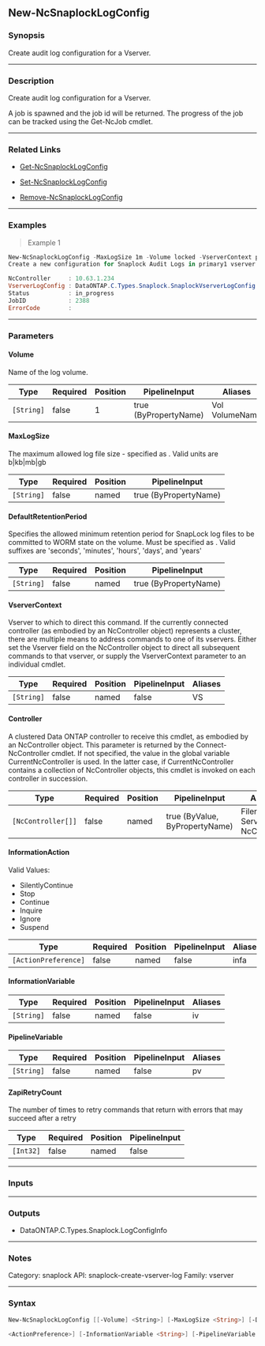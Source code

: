 New-NcSnaplockLogConfig
-----------------------

### Synopsis
Create audit log configuration for a Vserver.

---

### Description

Create audit log configuration for a Vserver.

A job is spawned and the job id  will be returned. The progress of the job can be tracked using the Get-NcJob cmdlet.

---

### Related Links
* [Get-NcSnaplockLogConfig](Get-NcSnaplockLogConfig)

* [Set-NcSnaplockLogConfig](Set-NcSnaplockLogConfig)

* [Remove-NcSnaplockLogConfig](Remove-NcSnaplockLogConfig)

---

### Examples
> Example 1

```PowerShell
New-NcSnaplockLogConfig -MaxLogSize 1m -Volume locked -VserverContext primary1 | FL
Create a new configuration for Snaplock Audit Logs in primary1 vserver

NcController     : 10.63.1.234
VserverLogConfig : DataONTAP.C.Types.Snaplock.SnaplockVserverLogConfig
Status           : in_progress
JobID            : 2388
ErrorCode        :

```

---

### Parameters
#### **Volume**
Name of the log volume.

|Type      |Required|Position|PipelineInput        |Aliases           |
|----------|--------|--------|---------------------|------------------|
|`[String]`|false   |1       |true (ByPropertyName)|Vol<br/>VolumeName|

#### **MaxLogSize**
The maximum allowed log file size - specified as <number><units>. Valid units are b|kb|mb|gb

|Type      |Required|Position|PipelineInput        |
|----------|--------|--------|---------------------|
|`[String]`|false   |named   |true (ByPropertyName)|

#### **DefaultRetentionPeriod**
Specifies the allowed minimum retention period for SnapLock log files to be committed to WORM state on the volume. Must be specified as <number><suffix>. Valid suffixes are 'seconds', 'minutes', 'hours', 'days', and 'years'

|Type      |Required|Position|PipelineInput        |
|----------|--------|--------|---------------------|
|`[String]`|false   |named   |true (ByPropertyName)|

#### **VserverContext**
Vserver to which to direct this command.  If the currently connected controller (as embodied by an NcController object) represents a cluster, there are multiple means to address commands to one of its vservers.  Either set the Vserver field on the NcController object to direct all subsequent commands to that vserver, or supply the VserverContext parameter to an individual cmdlet.

|Type      |Required|Position|PipelineInput|Aliases|
|----------|--------|--------|-------------|-------|
|`[String]`|false   |named   |false        |VS     |

#### **Controller**
A clustered Data ONTAP controller to receive this cmdlet, as embodied by an NcController object.  This parameter is returned by the Connect-NcController cmdlet.  If not specified, the value in the global variable CurrentNcController is used.  In the latter case, if CurrentNcController contains a collection of NcController objects, this cmdlet is invoked on each controller in succession.

|Type              |Required|Position|PipelineInput                 |Aliases                          |
|------------------|--------|--------|------------------------------|---------------------------------|
|`[NcController[]]`|false   |named   |true (ByValue, ByPropertyName)|Filer<br/>Server<br/>NcController|

#### **InformationAction**

Valid Values:

* SilentlyContinue
* Stop
* Continue
* Inquire
* Ignore
* Suspend

|Type                |Required|Position|PipelineInput|Aliases|
|--------------------|--------|--------|-------------|-------|
|`[ActionPreference]`|false   |named   |false        |infa   |

#### **InformationVariable**

|Type      |Required|Position|PipelineInput|Aliases|
|----------|--------|--------|-------------|-------|
|`[String]`|false   |named   |false        |iv     |

#### **PipelineVariable**

|Type      |Required|Position|PipelineInput|Aliases|
|----------|--------|--------|-------------|-------|
|`[String]`|false   |named   |false        |pv     |

#### **ZapiRetryCount**
The number of times to retry commands that return with errors that may succeed after a retry

|Type     |Required|Position|PipelineInput|
|---------|--------|--------|-------------|
|`[Int32]`|false   |named   |false        |

---

### Inputs

---

### Outputs
* DataONTAP.C.Types.Snaplock.LogConfigInfo

---

### Notes
Category: snaplock
API: snaplock-create-vserver-log
Family: vserver

---

### Syntax
```PowerShell
New-NcSnaplockLogConfig [[-Volume] <String>] [-MaxLogSize <String>] [-DefaultRetentionPeriod <String>] [-VserverContext <String>] [-Controller <NcController[]>] [-InformationAction 
```
```PowerShell
<ActionPreference>] [-InformationVariable <String>] [-PipelineVariable <String>] [-ZapiRetryCount <Int32>] [<CommonParameters>]
```
